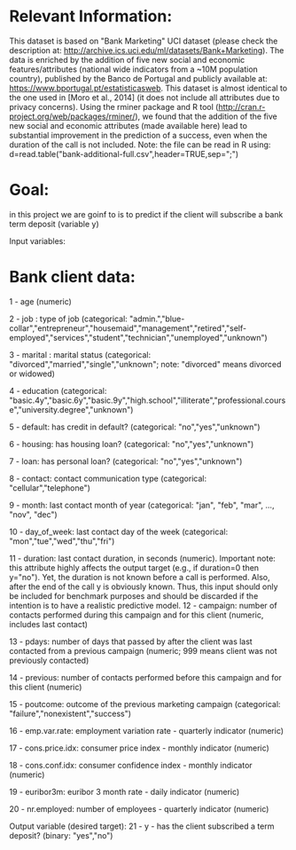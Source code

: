 # Relevant Information:

   This dataset is based on "Bank Marketing" UCI dataset (please check the description at: http://archive.ics.uci.edu/ml/datasets/Bank+Marketing).
   The data is enriched by the addition of five new social and economic features/attributes (national wide indicators from a ~10M population country), published by the Banco de Portugal and publicly available at: https://www.bportugal.pt/estatisticasweb.
   This dataset is almost identical to the one used in [Moro et al., 2014] (it does not include all attributes due to privacy concerns). 
   Using the rminer package and R tool (http://cran.r-project.org/web/packages/rminer/), we found that the addition of the five new social and economic attributes (made available here) lead to substantial improvement in the prediction of a success, even when the duration of the call is not included. Note: the file can be read in R using: d=read.table("bank-additional-full.csv",header=TRUE,sep=";")
   
   # Goal:
   in this project we are goinf to is to predict if the client will subscribe a bank term deposit (variable y)
   
   Input variables:
   # Bank client data:
   1 - age (numeric) 
   
   2 - job : type of job (categorical: "admin.","blue-collar","entrepreneur","housemaid","management","retired","self-employed","services","student","technician","unemployed","unknown")
   
   3 - marital : marital status (categorical: "divorced","married","single","unknown"; note: "divorced" means divorced or widowed)
   
   4 - education (categorical: "basic.4y","basic.6y","basic.9y","high.school","illiterate","professional.course","university.degree","unknown")
   
   5 - default: has credit in default? (categorical: "no","yes","unknown")
   
   6 - housing: has housing loan? (categorical: "no","yes","unknown")
   
   7 - loan: has personal loan? (categorical: "no","yes","unknown")
   
   8 - contact: contact communication type (categorical: "cellular","telephone") 
   
   9 - month: last contact month of year (categorical: "jan", "feb", "mar", ..., "nov", "dec")
   
  10 - day_of_week: last contact day of the week (categorical: "mon","tue","wed","thu","fri")
  
  11 - duration: last contact duration, in seconds (numeric). Important note:  this attribute highly affects the output target (e.g., if duration=0 then y="no"). Yet, the duration is not known before a call is performed. Also, after the end of the call y is obviously known. Thus, this input should only be included for benchmark purposes and should be discarded if the intention is to have a realistic predictive model.
  12 - campaign: number of contacts performed during this campaign and for this client (numeric, includes last contact)
  
  13 - pdays: number of days that passed by after the client was last contacted from a previous campaign (numeric; 999 means client was not previously contacted)
  
  14 - previous: number of contacts performed before this campaign and for this client (numeric)
  
  15 - poutcome: outcome of the previous marketing campaign (categorical: "failure","nonexistent","success")
  
  16 - emp.var.rate: employment variation rate - quarterly indicator (numeric)
  
  17 - cons.price.idx: consumer price index - monthly indicator (numeric)     
  
  18 - cons.conf.idx: consumer confidence index - monthly indicator (numeric)     
  
  19 - euribor3m: euribor 3 month rate - daily indicator (numeric)
  
  20 - nr.employed: number of employees - quarterly indicator (numeric)

  Output variable (desired target):
  21 - y - has the client subscribed a term deposit? (binary: "yes","no")
